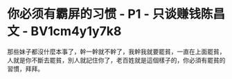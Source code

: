 # 你必须有霸屏的习惯 - P1 - 只谈赚钱陈昌文 - BV1cm4y1y7k8

那些妹子都沒什麼本事了，幹一幹就不幹了，我幹我就要罷貧，一直在上面罷貧，人就是你不斷去罷貧，別人就記住你了，老百姓就是這個樣子的，你必須有罷貧的習慣，拜拜。

